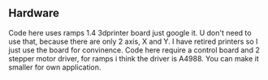 ## Hardware
Code here uses ramps 1.4 3dprinter board just google it. U don't need to use that, because there are only 2 axis, X and Y. I have retired printers so I just use the board for convinence. Code here require a control board and 2 stepper motor driver, for ramps i think the driver is A4988. You can make it smaller for own application.
